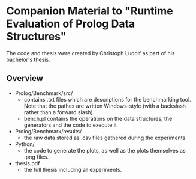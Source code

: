 # Companion Material to "Runtime Evaluation of Prolog Data Structures"

The code and thesis were created by Christoph Ludolf as part of his bachelor's thesis.

## Overview

- Prolog/Benchmark/src/
  - contains .txt files which are descriptions for the benchmarking tool. Note that the pathes are written Windows-style (with a backslash rather than a forward slash).
  - bench.pl contains the operations on the data structures, the generators and the code to execute it
- Prolog/Benchmark/results/
  - the raw data stored as .csv files gathered during the experiments
- Python/
  - the code to generate the plots, as well as the plots themselves as .png files.
- thesis.pdf 
  - the full thesis including all experiments.
